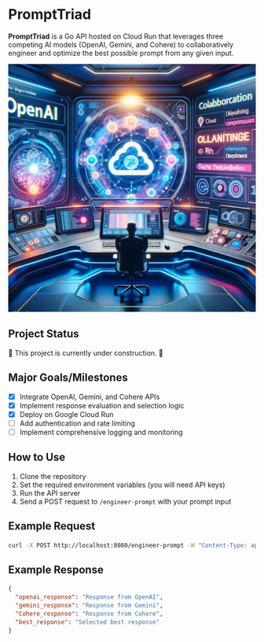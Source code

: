 # PromptTriad

**PromptTriad** is a Go API hosted on Cloud Run that leverages three competing AI models (OpenAI, Gemini, and Cohere) to collaboratively engineer and optimize the best possible prompt from any given input.

![PromptTriad](assets/triad.webp)

## Project Status

🚧 This project is currently under construction. 🚧

## Major Goals/Milestones

- [x] Integrate OpenAI, Gemini, and Cohere APIs
- [x] Implement response evaluation and selection logic
- [x] Deploy on Google Cloud Run
- [ ] Add authentication and rate limiting
- [ ] Implement comprehensive logging and monitoring

## How to Use

1. Clone the repository
2. Set the required environment variables (you will need API keys)
3. Run the API server
4. Send a POST request to `/engineer-prompt` with your prompt input

## Example Request

```bash
curl -X POST http://localhost:8080/engineer-prompt -H "Content-Type: application/json" -d '{"input":"Your prompt here"}'
```

## Example Response

```json
{
  "openai_response": "Response from OpenAI",
  "gemini_response": "Response from Gemini",
  "Cohere_response": "Response from Cohere",
  "best_response": "Selected best response"
}
```
